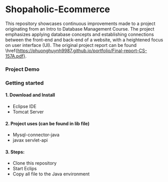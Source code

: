 # Shopaholic-Ecommerce


This repository showcases continuous improvements made to a project originating from an Intro to Database Management Course. The project emphasizes applying database concepts and establishing connections between the front-end and back-end of a website, with a heightened focus on user interface (UI).
The original project report can be found \href{https://phuonghuynh9987.github.io/portfolio/Final-report-CS-157A.pdf}. 



### Project Demo

### Getting started

#### 1. Download and Install
  - Eclipse IDE
  - Tomcat Server
#### 2. Project uses (can be found in lib file)
  - Mysql-connector-java
  - javax servlet-api

#### 3. Steps:
  - Clone this repository
  - Start Eclips
  - Copy all file to the Java environment
